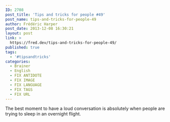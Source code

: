 ```yaml
---
ID: 2708
post_title: 'Tips and tricks for people #49'
post_name: tips-and-tricks-for-people-49
author: Frédéric Harper
post_date: 2013-12-08 16:30:21
layout: post
link: >
  https://fred.dev/tips-and-tricks-for-people-49/
published: true
tags:
  - '#tipsandtricks'
categories:
  - Brainer
  - English
  - FIX ANTIDOTE
  - FIX IMAGE
  - FIX LANGUAGE
  - FIX TAGS
  - FIX URL
---
```

<p>The best moment to have a loud conversation is absolutely when people are trying to sleep in an overnight flight.</p> 